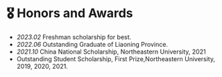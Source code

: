 # 🎖 Honors and Awards
<!-- - *2020.10* National Scholarship (Top 1%) -->
- *2023.02* Freshman scholarship for best.
- *2022.06* Outstanding Graduate of Liaoning Province.
- *2021.10* China National Scholarship, Northeastern University, 2021
- Outstanding Student Scholarship, First Prize,Northeastern University, 2019, 2020, 2021.
